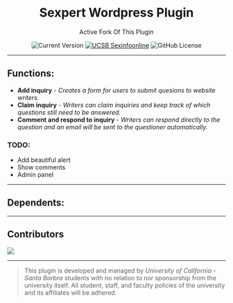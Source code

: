 <div align="center">
  <h1>
    Sexpert Wordpress Plugin 
    <br>
    </h1>
  <p> 
    Active Fork Of This Plugin
    <p>
  <img alt="Current Version" src="https://img.shields.io/github/v/release/dscpsyl/sexpert?style=flat&logo=wordpress&label=Version">
  <a href="https://sexinfoonline.com"><img alt="UCSB Sexinfoonline" src="https://img.shields.io/website?style=flat-square&logo=Pantheon&down_color=red&down_message=Offline&up_color=green&up_message=Online&url=https%3A%2F%2Fsexinfoonline.com&label=Website"></a>
  <img alt="GitHub License" src="https://img.shields.io/github/license/dscpsyl/sexpert?label=License">
</div>

---
    
## Functions:
* **Add inquiry** - *Creates a form for users to submit quesions to website writers.*
* **Claim inquiry** - *Writers can claim inquiries and keep track of which questions still need to be answered.*
* **Comment and respond to inquiry** - *Writers can respond directly to the question and an email will be sent to the questioner automatically.*

### TODO:
* Add beautiful alert
* Show comments
* Admin panel

---

## Dependents: 

---

## Contributors
<a href="https://github.com/dscpsyl/sexpert/graphs/contributors">
  <img src="https://contrib.rocks/image?repo=dscpsyl/sexpert" />
</a>

--- 

> This plugin is developed and managed by *University of California - Santa Barbra* students with no relation to nor sponsorship from the university itself. All student, staff, and faculty policies of the university and its affiliates will be adhered. 
